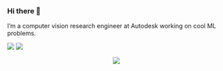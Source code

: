 ### Hi there 👋

<!--
**pbamotra/pbamotra** is a ✨ _special_ ✨ repository because its `README.md` (this file) appears on your GitHub profile.
-->
I’m a computer vision research engineer at Autodesk working on cool ML problems.
 
[<img src="https://img.shields.io/badge/linkedin-%230077B5.svg?&style=for-the-badge&logo=linkedin&logoColor=white" />](https://www.linkedin.com/in/pbamotra/)
[<img src="https://img.shields.io/badge/RSS-FFA500?style=for-the-badge&logo=rss&logoColor=white" />](https://www.pankesh.com/static/feed.1474259b5c.xml)


<p align = "center">
  <img src= https://i.pinimg.com/originals/12/b2/3a/12b23a7752e8a7a4464c1ff5e596237f.gif>
</p>

